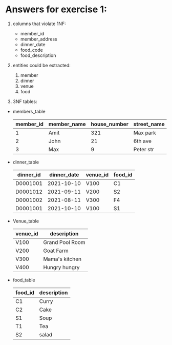 # Answers for exercise 1:

1. columns that violate 1NF:

   - member_id
   - member_address
   - dinner_date
   - food_code
   - food_description

2. entities could be extracted:
   1. member
   2. dinner
   3. venue
   4. food


3. 3NF tables:
- members_table
   
    | member_id | member_name | house_number | street_name | dinner_id |
    | --------- | ----------- | ------------ | ----------- | --------- |
    | 1         | Amit        | 321          | Max park    | D0001001  |
    | 2         | John        | 21           | 6th ave     | D0001012  |
    | 3         | Max         | 9            | Peter str   | D0001002  |


-  dinner_table
   

    | dinner_id | dinner_date | venue_id | food_id |
    | --------- | ----------- | -------- | ------- |
    | D0001001  | 2021-10-10  | V100     | C1      |
    | D0001012  | 2021-09-11  | V200     | S2      |
    | D0001002  | 2021-08-11  | V300     | F4      |
    | D0001001  | 2021-10-10  | V100     | S1      |

- Venue_table
  
  | venue_id | description     |
  | -------- | --------------- |
  | V100     | Grand Pool Room |
  | V200     | Goat Farm       |
  | V300     | Mama's kitchen  |
  | V400     | Hungry hungry   |

- food_table
  
  | food_id | description |
  | ------- | ----------- |
  | C1      | Curry       |
  | C2      | Cake        |
  | S1      | Soup        |
  | T1      | Tea         |
  | S2      | salad       |
